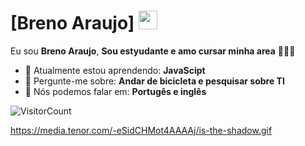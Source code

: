 # [Breno Araujo] <img src="[https://github.com/TheDudeThatCode/TheDudeThatCode/blob/master/Assets/Mario_Hello_Big.gif](https://media.tenor.com/-eSidCHMot4AAAAj/is-the-shadow.gif)" width="30px">

Eu sou <strong>Breno Araujo</strong>, <strong>Sou estyudante e amo cursar minha area</strong> 👨🏻‍💻 

- 🚀 Atualmente estou aprendendo: <strong>JavaScipt</strong> 
- 💬 Pergunte-me sobre: <strong>Andar de bicicleta e pesquisar sobre TI</strong>
- 📣 Nós podemos falar em: <strong>Portugês e inglês</strong>

![VisitorCount](https://profile-counter.glitch.me/{BrenolaKKJ}/count.svg)

https://media.tenor.com/-eSidCHMot4AAAAj/is-the-shadow.gif

